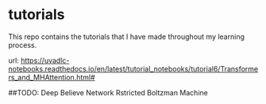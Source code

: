 # tutorials
This repo contains the tutorials that I have made throughout my learning process. 

url: https://uvadlc-notebooks.readthedocs.io/en/latest/tutorial_notebooks/tutorial6/Transformers_and_MHAttention.html#


##TODO:
Deep Believe Network
Rstricted Boltzman Machine